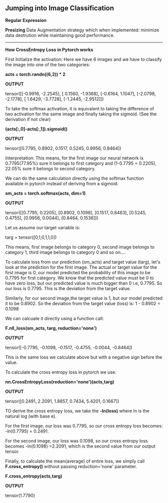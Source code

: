 ## Jumping into Image Classification 

**Regular Expression**




**Presizing**
Data Augmentation strategy which when implemented: minimize data destrution while maintaining good performance. 

--------------------------------------------------------------------------------------------------------------------------------------------------------------------
**How CrossEntropy Loss in Pytorch works**

First Initialize the activation:
Here we have 6 images and we have to classify the image into one of the two categories:

**acts = torch.randn((6,2)) * 2**

**OUTPUT**

tensor([[-0.9916, -2.2545],
        [ 0.1560, -1.9368],
        [-0.6164,  1.1047],
        [-2.0798, -2.1778],
        [ 1.6429, -3.7728],
        [-1.2445, -2.9512]])

To take the softmax activation, it is equivalent to taking the difference of two activation for the same image and finally taking the sigmoid.
(See the derivation if not clear)

**(acts[:,0]-acts[:,1]).sigmoid()**

**OUTPUT**

tensor([0.7795, 0.8902, 0.1517, 0.5245, 0.9956, 0.8464])

Interpretation:
This means, for the first image our neural network is 0.7795(77.95%) sure it belongs to first category and (1-0.7795 = 0.2205), 22.05% sure it belongs to second category.

We can do the same calculation directly using the softmax function available in pytorch instead of deriving from a sigmoid.

**sm_acts = torch.softmax(acts, dim=1)**

**OUTPUT**

tensor([[0.7795, 0.2205],
        [0.8902, 0.1098],
        [0.1517, 0.8483],
        [0.5245, 0.4755],
        [0.9956, 0.0044],
        [0.8464, 0.1536]])
        

Let us assume our target variable is: 

targ = tensor([0,1,0,1,1,0])

This means, first image belongs to category 0, second image belongs to category 1, third image belongs to category 0 and so on....

To calculate loss from our prediction (sm_acts) and target value (targ), let's look at the prediction for the first image.
The actual or target value for the first image is 0, our model predicted the probability of this image to be 0.7795 for first category.
We know that the predicted value must be 0 to have zero loss, but our predicted value is much bigger than 0 i.e, 0.7795. So our loss is 0.7795.
This is the deviation from the target value.

Similarly, for our second image,the target value is 1, but our model predicted it to be 0.8902. So the deviation from the target value (loss) is: 1 - 0.8902 = 0.1098

We can calcuate it directly using a function call:

**F.nll_loss(sm_acts, targ, reduction='none')**

**OUTPUT**

tensor([-0.7795, -0.1098, -0.1517, -0.4755, -0.0044, -0.8464])

This is the same loss we calculate above but with a negative sign before the value.


To calculate the cross entropy loss in pytorch we use:

**nn.CrossEntropyLoss(reduction='none')(acts,targ)**

**OUTPUT**

tensor([0.2491, 2.2091, 1.8857, 0.7434, 5.4201, 0.1667])

TO derive the cross entropy loss, we take the **-ln(loss)** where ln is the natural log (with base e).

For the first image, our loss was 0.7795, so our cross entropy loss becomes: -ln(0.7795) = 0.2491.

For the second image, our loss was 0.1098, so our cross entropy loss becomes -ln(0.1098) =2.2091, which is the second value from our output tensor. 

Finally, to calculate the mean(average) of entire loss, we simply call **F.cross_entropy()** without passing reduction='none' parameter. 

**F.cross_entropy(acts,targ)**

**OUTPUT**

tensor(1.7790)



